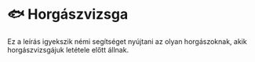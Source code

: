 # 🐟 Horgászvizsga

Ez a leírás igyekszik némi segítséget nyújtani
az olyan horgászoknak, akik horgászvizsgájuk letétele
előtt állnak.


